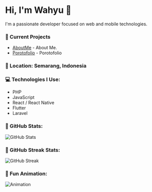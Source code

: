 # Hi, I'm Wahyu 👋

I'm a passionate developer focused on web and mobile technologies.

### 🚀 Current Projects
- [AboutMe](https://singpentingyakin.netlify.app/) - About Me.
- [Porotofolio](https://portofoliowawrani.vercel.app/) - Porotofolio

### 📍 Location: Semarang, Indonesia

### 💻 Technologies I Use:
- PHP
- JavaScript
- React / React Native
- Flutter
- Laravel

### 🌟 GitHub Stats:
![GitHub Stats](https://github-readme-stats.vercel.app/api?username=wahyuramadhani7&show_icons=true&theme=radical&count_private=true)

### 🎯 GitHub Streak Stats:
![GitHub Streak](https://github-readme-streak-stats.herokuapp.com/?user=wahyuramadhani7&theme=radical)

### 🚀 Fun Animation:
![Animation](https://media.giphy.com/media/3o6Zt9jl7ybZas7N60/giphy.gif)
